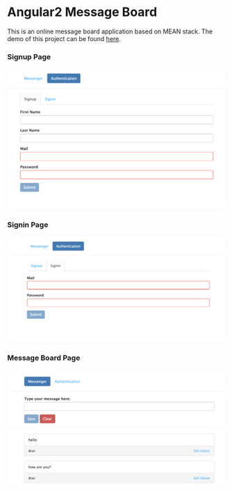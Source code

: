 # Angular2 Message Board

This is an online message board application based on MEAN stack. The demo of this project can be found [here](https://angular2-message-board.herokuapp.com/).

### Signup Page
![demo](https://github.com/bambrow/angular2-message-board/raw/master/screenshots/s1.png)

### Signin Page
![demo](https://github.com/bambrow/angular2-message-board/raw/master/screenshots/s2.png)

### Message Board Page
![demo](https://github.com/bambrow/angular2-message-board/raw/master/screenshots/s3.png)
